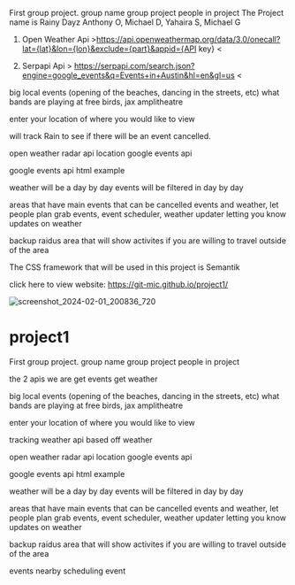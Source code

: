
First group project. group name group project people in project
The Project name is Rainy Dayz
Anthony O, Michael D, Yahaira S, Michael G

1. Open Weather Api >https://api.openweathermap.org/data/3.0/onecall?lat={lat}&lon={lon}&exclude={part}&appid={API key} <
   
2. Serpapi Api > https://serpapi.com/search.json?engine=google_events&q=Events+in+Austin&hl=en&gl=us <

big local events (opening of the beaches, dancing in the streets, etc) what bands are playing at free birds, jax amplitheatre

enter your location of where you would like to view

will track Rain to see if there will be an event cancelled.

open weather radar api location google events api

google events api html example

weather will be a day by day events will be filtered in day by day

areas that have main events that can be cancelled events and weather, let people plan grab events, event scheduler, weather updater letting you know updates on weather

backup raidus area that will show activites if you are willing to travel outside of the area

The CSS framework that will be used in this project is Semantik

click here to view website: https://git-mic.github.io/project1/

![screenshot_2024-02-01_200836_720](https://github.com/Git-Mic/project1/assets/154257436/d557b9df-6de9-4141-95a8-3e18c9bac9a9)

# project1
First group project.
group name
group project
people in project

the 2 apis we are 
get events get weather

big local events (opening of the beaches, dancing in the streets, etc)
what bands are playing at free birds, jax amplitheatre

enter your location of where you would like to view

tracking weather api
based off weather 

open weather radar api location
google events api


google events api html example 

weather will be a day by day
events will be filtered in day by day 

areas that have main events that can be cancelled
events and weather, let people plan
grab events, event scheduler, 
weather updater letting you know updates on weather


backup raidus area that will show activites if you are willing to travel outside of the area


events nearby
scheduling event

<!-- add pop up box for schedule event -->
<!-- figure out FLEX  -->
<!--  what is HTML mockup-->

